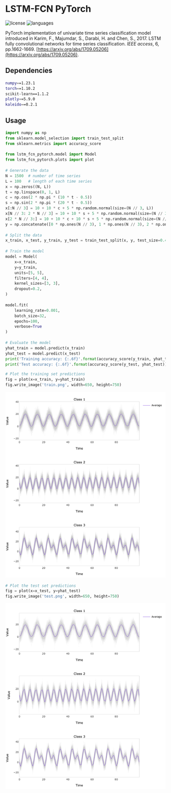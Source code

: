 # LSTM-FCN PyTorch

![license](https://img.shields.io/github/license/flaviagiammarino/lstm-fcn-pytorch?color=9b72e5)
![languages](https://img.shields.io/github/languages/top/flaviagiammarino/lstm-fcn-pytorch?color=3672be)

PyTorch implementation of univariate time series classification model introduced in Karim, F., Majumdar, S., Darabi, H. and Chen, S., 2017. 
LSTM fully convolutional networks for time series classification. *IEEE access*, 6, pp.1662-1669. 
[https://arxiv.org/abs/1709.05206](https://arxiv.org/abs/1709.05206).

## Dependencies
```bash
numpy==1.23.1
torch==1.10.2
scikit-learn==1.1.2
plotly==5.9.0
kaleido==0.2.1
```
## Usage
```python
import numpy as np
from sklearn.model_selection import train_test_split
from sklearn.metrics import accuracy_score

from lstm_fcn_pytorch.model import Model
from lstm_fcn_pytorch.plots import plot

# Generate the data
N = 1500  # number of time series
L = 100   # length of each time series
x = np.zeros((N, L))
t = np.linspace(0, 1, L)
c = np.cos(2 * np.pi * (10 * t - 0.5))
s = np.sin(2 * np.pi * (20 * t - 0.5))
x[:N // 3] = 10 + 10 * c + 5 * np.random.normal(size=(N // 3, L))
x[N // 3: 2 * N // 3] = 10 + 10 * s + 5 * np.random.normal(size=(N // 3, L))
x[2 * N // 3:] = 10 + 10 * c + 10 * s + 5 * np.random.normal(size=(N // 3, L))
y = np.concatenate([0 * np.ones(N // 3), 1 * np.ones(N // 3), 2 * np.ones(N // 3)])

# Split the data
x_train, x_test, y_train, y_test = train_test_split(x, y, test_size=0.4, stratify=y)

# Train the model
model = Model(
    x=x_train,
    y=y_train,
    units=[5, 5],
    filters=[4, 4],
    kernel_sizes=[3, 3],
    dropout=0.2,
)

model.fit(
    learning_rate=0.001,
    batch_size=32,
    epochs=100,
    verbose=True
)

# Evaluate the model
yhat_train = model.predict(x_train)
yhat_test = model.predict(x_test)
print('Training accuracy: {:.6f}'.format(accuracy_score(y_train, yhat_train)))
print('Test accuracy: {:.6f}'.format(accuracy_score(y_test, yhat_test)))
```
```python
# Plot the training set predictions
fig = plot(x=x_train, y=yhat_train)
fig.write_image('train.png', width=650, height=750)
```
![train](example/train.png)
```python
# Plot the test set predictions
fig = plot(x=x_test, y=yhat_test)
fig.write_image('test.png', width=650, height=750)
```
![test](example/test.png)
